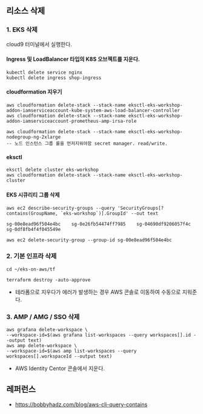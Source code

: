 ## 리소스 삭제 ##

### 1. EKS 삭제 ### 

cloud9 터미널에서 실행한다.
  
#### Ingress 및 LoadBalancer 타입의 K8S 오브젝트를 지운다. ####
```
kubectl delete service nginx
kubectl delete ingress shop-ingress
```
#### cloudformation 지우기 ####

```
aws cloudformation delete-stack --stack-name eksctl-eks-workshop-addon-iamserviceaccount-kube-system-aws-load-balancer-controller
aws cloudformation delete-stack --stack-name eksctl-eks-workshop-addon-iamserviceaccount-prometheus-amp-irsa-role
```
```
aws cloudformation delete-stack --stack-name eksctl-eks-workshop-nodegroup-ng-2xlarge
-- 노드 인스턴스 그룹 롤을 먼저지워야함 secret manager. read/write.
```
#### eksctl ###
```
eksctl delete cluster eks-workshop
aws cloudformation delete-stack --stack-name eksctl-eks-workshop-cluster
```

#### EKS 시큐리티 그룹 삭제 ####
```
aws ec2 describe-security-groups --query 'SecurityGroups[?contains(GroupName, `eks-workshop`)].GroupId' --out text

sg-00e8ead96f504e4bc    sg-0e26fb54474ff7985    sg-04690df9206057f4c    sg-0df8fb4f4f045549e

aws ec2 delete-security-group --group-id sg-00e8ead96f504e4bc
```

### 2. 기본 인프라 삭제 ###

```
cd ~/eks-on-aws/tf

terraform destroy -auto-approve
```
* 테라폼으로 지우다가 에러가 발생하는 경우 AWS 콘솔로 이동하여 수동으로 지워준다.


### 3. AMP / AMG / SSO 삭제 ###

```
aws grafana delete-workspace \
--workspace-id=$(aws grafana list-workspaces --query workspaces[].id --output text)
aws amp delete-workspace \
--workspace-id=$(aws amp list-workspaces --query workspaces[].workspaceId --output text)
```
* AWS Identity Centor 콘솔에서 지운다.


## 레퍼런스 ##

* https://bobbyhadz.com/blog/aws-cli-query-contains

